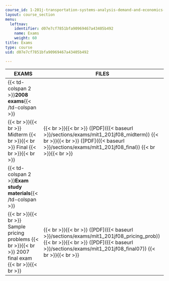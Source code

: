 ```yaml
---
course_id: 1-201j-transportation-systems-analysis-demand-and-economics-fall-2008
layout: course_section
menu:
  leftnav:
    identifier: d07e7cf7851bfa90969467a43405b492
    name: Exams
    weight: 60
title: Exams
type: course
uid: d07e7cf7851bfa90969467a43405b492

---
```


| EXAMS | FILES |
| --- | --- |
| {{< td-colspan 2 >}}**2008 exams**{{< /td-colspan >}} ||
|  {{< br >}}{{< br >}} Midterm {{< br >}}{{< br >}} Final {{< br >}}{{< br >}}  |  {{< br >}}{{< br >}} ([PDF]({{< baseurl >}}/sections/exams/mit1_201jf08_midterm)) {{< br >}}{{< br >}} ([PDF]({{< baseurl >}}/sections/exams/mit1_201jf08_final)) {{< br >}}{{< br >}}  |
| {{< td-colspan 2 >}}**Exam study materials**{{< /td-colspan >}} ||
|  {{< br >}}{{< br >}} Sample pricing problems {{< br >}}{{< br >}} 2007 final exam {{< br >}}{{< br >}}  |  {{< br >}}{{< br >}} ([PDF]({{< baseurl >}}/sections/exams/mit1_201jf08_pricing_prob)) {{< br >}}{{< br >}} ([PDF]({{< baseurl >}}/sections/exams/mit1_201jf08_final07)) {{< br >}}{{< br >}}